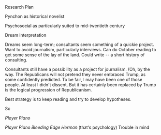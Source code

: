 Research Plan

Pynchon as historical novelist

Psychosocial as particularly suited to mid-twentieth century

Dream interpretation

Dreams seem long-term; consultants seem something of a quickie project. Want to avoid journalism, particularly interviews. Can do October reading to get some sense of the lay of the land. Could write -- a short history of consulting.

Consultants still have a possibility as a project for journalism. (Oh, by the way. The Republicans will not pretend they never embraced Trump, as some confidently predicted. To be fair, I may have been one of those people. At least I didn't dissent. But it has certainly been replaced by Trump is the logical progression of Republicanism.

Best strategy is to keep reading and try to develop hypotheses.

So

*Player Piano*

*Player Piano*
*Bleeding Edge*
*Herman* (that's psychology)
		Trouble in mind
